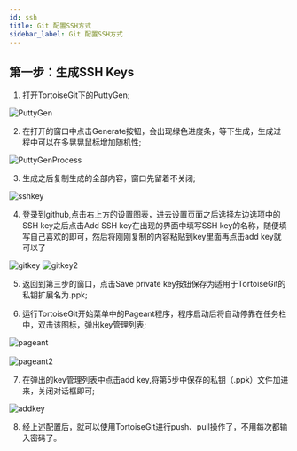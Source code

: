 ```yaml
---
id: ssh
title: Git 配置SSH方式
sidebar_label: Git 配置SSH方式
---
```


## 第一步：生成SSH Keys
1. 打开TortoiseGit下的PuttyGen;

![PuttyGen](assets/puttygen.png)

2. 在打开的窗口中点击Generate按钮，会出现绿色进度条，等下生成，生成过程中可以在多晃晃鼠标增加随机性;

![PuttyGenProcess](assets/puttygenprocess.jpg)

3. 生成之后复制生成的全部内容，窗口先留着不关闭;

![sshkey](assets/sshkey.jpg)

4. 登录到github,点击右上方的设置图表，进去设置页面之后选择左边选项中的SSH key之后点击Add SSH key在出现的界面中填写SSH key的名称，随便填写自己喜欢的即可，然后将刚刚复制的内容粘贴到key里面再点击add key就可以了

![gitkey](assets/gitkey.jpg)
![gitkey2](assets/gitkey2.png)

5. 返回到第三步的窗口，点击Save private key按钮保存为适用于TortoiseGit的私钥扩展名为.ppk;

6. 运行TortoiseGit开始菜单中的Pageant程序，程序启动后将自动停靠在任务栏中，双击该图标，弹出key管理列表;

![pageant](assets/pageant.png)  
<br> 
![pageant2](assets/pageant2.jpg)

7. 在弹出的key管理列表中点击add key,将第5步中保存的私钥（.ppk）文件加进来，关闭对话框即可;

![addkey](assets/addkey.jpg)  

8. 经上述配置后，就可以使用TortoiseGit进行push、pull操作了，不用每次都输入密码了。
